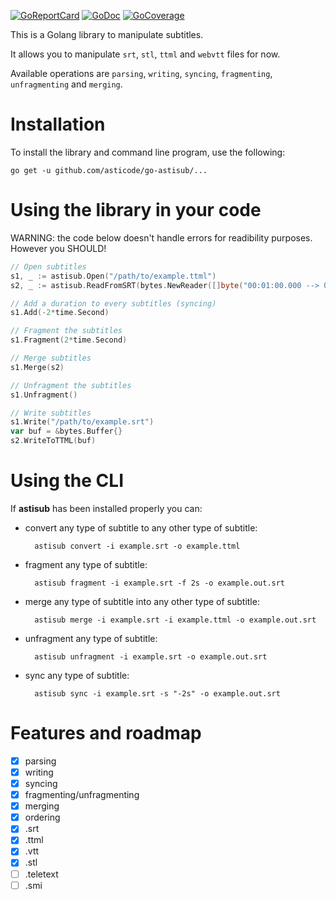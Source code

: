 [![GoReportCard](http://goreportcard.com/badge/github.com/asticode/go-astisub)](http://goreportcard.com/report/github.com/asticode/go-astisub)
[![GoDoc](https://godoc.org/github.com/asticode/go-astisub?status.svg)](https://godoc.org/github.com/asticode/go-astisub)
[![GoCoverage](https://cover.run/go/github.com/asticode/go-astisub.svg)](https://cover.run/go/github.com/asticode/go-astisub)

This is a Golang library to manipulate subtitles. 

It allows you to manipulate `srt`, `stl`, `ttml` and `webvtt` files for now.

Available operations are `parsing`, `writing`, `syncing`, `fragmenting`, `unfragmenting` and `merging`.

# Installation

To install the library and command line program, use the following:

    go get -u github.com/asticode/go-astisub/...

# Using the library in your code

WARNING: the code below doesn't handle errors for readibility purposes. However you SHOULD!

```go
// Open subtitles
s1, _ := astisub.Open("/path/to/example.ttml")
s2, _ := astisub.ReadFromSRT(bytes.NewReader([]byte("00:01:00.000 --> 00:02:00.000\nCredits")))

// Add a duration to every subtitles (syncing)
s1.Add(-2*time.Second)

// Fragment the subtitles
s1.Fragment(2*time.Second)

// Merge subtitles
s1.Merge(s2)

// Unfragment the subtitles
s1.Unfragment()

// Write subtitles
s1.Write("/path/to/example.srt")
var buf = &bytes.Buffer{}
s2.WriteToTTML(buf)
```

# Using the CLI

If **astisub** has been installed properly you can:

- convert any type of subtitle to any other type of subtitle:

        astisub convert -i example.srt -o example.ttml

- fragment any type of subtitle:

        astisub fragment -i example.srt -f 2s -o example.out.srt

- merge any type of subtitle into any other type of subtitle:

        astisub merge -i example.srt -i example.ttml -o example.out.srt

- unfragment any type of subtitle:

        astisub unfragment -i example.srt -o example.out.srt

- sync any type of subtitle:

        astisub sync -i example.srt -s "-2s" -o example.out.srt

# Features and roadmap

- [x] parsing
- [x] writing
- [x] syncing
- [x] fragmenting/unfragmenting
- [x] merging
- [x] ordering
- [x] .srt
- [x] .ttml
- [x] .vtt
- [x] .stl
- [ ] .teletext
- [ ] .smi